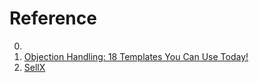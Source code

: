 # Reference

0. []()
0. [Objection Handling: 18 Templates You Can Use Today!](https://www.slintel.com/blog/objection-handling-sales/)
0. [SellX](https://www.sellx.com/)

